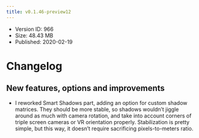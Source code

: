 ```yaml
---
title: v0.1.46-preview12
---
```


*   Version ID: 966
*   Size: 48.43 MB
*   Published: 2020-02-19

# Changelog

## New features, options and improvements

*   I reworked Smart Shadows part, adding an option for custom shadow matrices. They should be more stable, so shadows wouldn’t jiggle around as much with camera rotation, and take into account corners of triple screen cameras or VR orientation properly. Stabilization is pretty simple, but this way, it doesn’t require sacrificing pixels-to-meters ratio.
